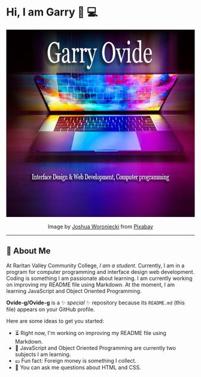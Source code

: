 # Hi, I am Garry 👋 💻 

<p align="center">
<img src="laptop.png" width="700" height="500">
</p>

<p align="center">Image by <a href="https://pixabay.com/users/joshuaworoniecki-12734309/?utm_source=link-attribution&amp;utm_medium=referral&amp;utm_campaign=image&amp;utm_content=5673901">Joshua Woroniecki</a> from <a href="https://pixabay.com//?utm_source=link-attribution&amp;utm_medium=referral&amp;utm_campaign=image&amp;utm_content=5673901">Pixabay</a></p>

--------

## 🚀 About Me

At Raritan Valley Community College, *I am a student*. Currently, I am in a program for computer programming and interface design web development. Coding is something I am passionate about learning. I am currently working on improving my README file using Markdown. At the moment, I am learning JavaScript and Object Oriented Programming.


**Ovide-g/Ovide-g** is a ✨ _special_ ✨ repository because its `README.md` (this file) appears on your GitHub profile.

Here are some ideas to get you started:

- ⏳ Right now, I'm working on improving my README file using Markdown.
- 📘 JavaScript and Object Oriented Programming are currently two subjects I am learning.
- 💶 Fun fact: Foreign money is something I collect.
- 🧭 You can ask me questions about HTML and CSS.
<!-- 👯 I’m looking to collaborate on ...
- 🤔 I’m looking for help with ...
- 💬 Ask me about ...
- 📫 How to reach me: ...
- 😄 Pronouns: ...-->


